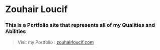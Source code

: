 # Zouhair Loucif

### This is a Portfolio site that represents all of my Qualities and Abilities

> Visit my Portfolio : [zouhairloucif.com](https://zouhairloucif.com)
